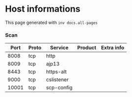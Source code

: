 # Host informations

This page generated with `inv docs.all-pages`


[comment]: (>>HOSTINFOS)


### Scan

| Port | Proto | Service | Product | Extra info |
| ------ | ------ | ------ |------ |------ |
|8008|tcp|http|||
|8009|tcp|ajp13|||
|8443|tcp|https-alt|||
|9000|tcp|cslistener|||
|10001|tcp|scp-config|||




[comment]: (<<HOSTINFOS)
